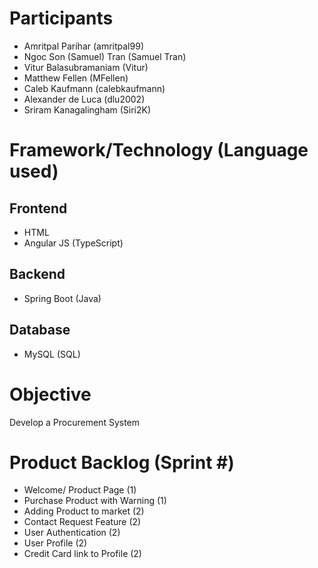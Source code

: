 # Participants
- Amritpal Parihar (amritpal99)
- Ngoc Son (Samuel) Tran (Samuel Tran)
- Vitur Balasubramaniam (Vitur)
- Matthew Fellen (MFellen)
- Caleb Kaufmann (calebkaufmann)
- Alexander de Luca (dlu2002)
- Sriram Kanagalingham (Siri2K)

# Framework/Technology (Language used)
## Frontend
- HTML
- Angular JS (TypeScript)

## Backend
- Spring Boot (Java)

## Database
- MySQL (SQL)

# Objective
Develop a Procurement System

# Product Backlog (Sprint #)
- Welcome/ Product Page (1)
- Purchase Product with Warning (1)
- Adding Product to market (2)
- Contact Request Feature (2)
- User Authentication (2)
- User Profile (2)
- Credit Card link to Profile (2)
